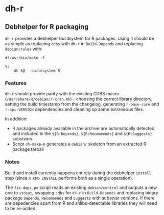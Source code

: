 # dh-r

## Debhelper for R packaging

`dh-r` provides a debhelper buildsystem for R packages. Using it should be as simple as replacing `cdbs` with `dh-r` in `Build-Depends` and replacing `debian/rules` with:

```
#!/usr/bin/make -f

%:
    dh $@ --buildsystem R
```

### Features

`dh-r` should provide parity with the existing CDBS macro (`/usr/share/R/debian/r-cran.mk`) - choosing the correct library directory, setting the build timestamp from the changelog, generating `r-base-core` and `r-api-VERSION` dependencies and cleaning up some extraneous files.

In addition:

 * R packages already available in the archive are automatically detected and included in the `${R:Depends}`, `${R:Recommends}` and `${R:Suggests}` substvars
 * Script `dh-make-R` generates a `debian/` skeleton from an extracted R package tarball

### Notes

Build and install currently happens entirely during the debhelper `install` step (since `R CMD INSTALL` performs both as a single operation).

The `fix-deps.pm` script reads an existing `debian/control` and outputs a new one to `stdout`, swapping `cdbs` for `dh-r` in `Build-Depends` and replacing binary package `Depends`, `Recommends` and `Suggests` with substvar versions. If there are depedencies apart from R and shlibs-detectable libraries they will need to be re-added.
